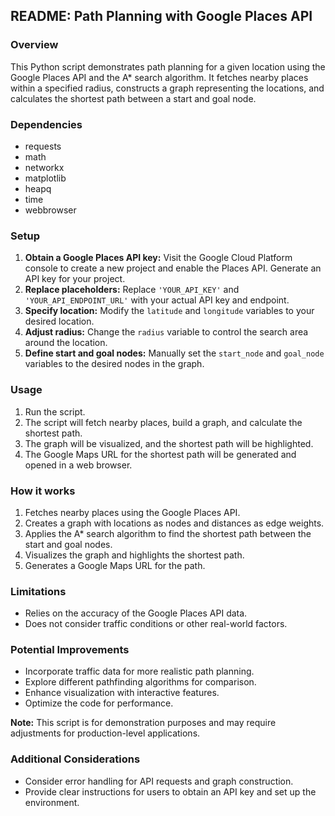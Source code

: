 ## README: Path Planning with Google Places API

### Overview

This Python script demonstrates path planning for a given location using the Google Places API and the A\* search algorithm. It fetches nearby places within a specified radius, constructs a graph representing the locations, and calculates the shortest path between a start and goal node.

### Dependencies

- requests
- math
- networkx
- matplotlib
- heapq
- time
- webbrowser

### Setup

1. **Obtain a Google Places API key:** Visit the Google Cloud Platform console to create a new project and enable the Places API. Generate an API key for your project.
2. **Replace placeholders:** Replace `'YOUR_API_KEY'` and `'YOUR_API_ENDPOINT_URL'` with your actual API key and endpoint.
3. **Specify location:** Modify the `latitude` and `longitude` variables to your desired location.
4. **Adjust radius:** Change the `radius` variable to control the search area around the location.
5. **Define start and goal nodes:** Manually set the `start_node` and `goal_node` variables to the desired nodes in the graph.

### Usage

1. Run the script.
2. The script will fetch nearby places, build a graph, and calculate the shortest path.
3. The graph will be visualized, and the shortest path will be highlighted.
4. The Google Maps URL for the shortest path will be generated and opened in a web browser.

### How it works

1. Fetches nearby places using the Google Places API.
2. Creates a graph with locations as nodes and distances as edge weights.
3. Applies the A\* search algorithm to find the shortest path between the start and goal nodes.
4. Visualizes the graph and highlights the shortest path.
5. Generates a Google Maps URL for the path.

### Limitations

- Relies on the accuracy of the Google Places API data.
- Does not consider traffic conditions or other real-world factors.

### Potential Improvements

- Incorporate traffic data for more realistic path planning.
- Explore different pathfinding algorithms for comparison.
- Enhance visualization with interactive features.
- Optimize the code for performance.

**Note:** This script is for demonstration purposes and may require adjustments for production-level applications.

### Additional Considerations

- Consider error handling for API requests and graph construction.
- Provide clear instructions for users to obtain an API key and set up the environment.
